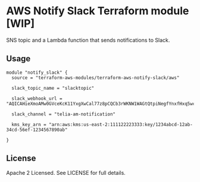 AWS Notify Slack Terraform module [WIP]
=======================================

SNS topic and a Lambda function that sends notifications to Slack.


Usage
-----

```hcl
module "notify_slack" {
  source = "terraform-aws-modules/terraform-aws-notify-slack/aws"
  
  slack_topic_name = "slacktopic"

  slack_webhook_url = "AQICAHieXmoAMw0GVceKcK11YxgXwCal77z8pCQCb3rWKNW1WAGtQtpiNegfYnxfHxq5wcebAAAAjzCBjAYJKoZIhvcNAQcGoH8wfQIBADB4BgkqhkiG9w0BBwEwHgYJYIZIAWUDBAEuMBEEDC82t/I0vVFYXj+PhAIBEIBLEaSEogwZyj6VlndJZpKI2eMmV/0xLY8YqpNfys/EkC/LGxiw2mxugxXJv3oqZ4DidLwcQmcN09aNC+gPaP2XalBJCnttiDI5nhA5"

  slack_channel = "telia-am-notification"

  kms_key_arn = "arn:aws:kms:us-east-2:111122223333:key/1234abcd-12ab-34cd-56ef-1234567890ab"

}
```

License
-------

Apache 2 Licensed. See LICENSE for full details.